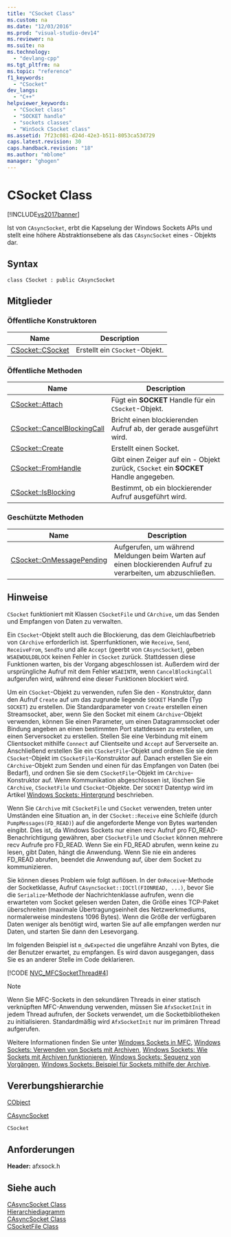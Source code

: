 ```yaml
---
title: "CSocket Class"
ms.custom: na
ms.date: "12/03/2016"
ms.prod: "visual-studio-dev14"
ms.reviewer: na
ms.suite: na
ms.technology: 
  - "devlang-cpp"
ms.tgt_pltfrm: na
ms.topic: "reference"
f1_keywords: 
  - "CSocket"
dev_langs: 
  - "C++"
helpviewer_keywords: 
  - "CSocket class"
  - "SOCKET handle"
  - "sockets classes"
  - "WinSock CSocket class"
ms.assetid: 7f23c081-d24d-42e3-b511-8053ca53d729
caps.latest.revision: 30
caps.handback.revision: "18"
ms.author: "mblome"
manager: "ghogen"
---
```

# CSocket Class
[!INCLUDE[vs2017banner](../../assembler/inline/includes/vs2017banner.md)]

Ist von `CAsyncSocket`, erbt die Kapselung der Windows Sockets APIs und stellt eine höhere Abstraktionsebene als das `CAsyncSocket` eines \- Objekts dar.  
  
## Syntax  
  
```  
class CSocket : public CAsyncSocket  
```  
  
## Mitglieder  
  
### Öffentliche Konstruktoren  
  
|Name|Description|  
|----------|-----------------|  
|[CSocket::CSocket](../Topic/CSocket::CSocket.md)|Erstellt ein `CSocket`\-Objekt.|  
  
### Öffentliche Methoden  
  
|Name|Description|  
|----------|-----------------|  
|[CSocket::Attach](../Topic/CSocket::Attach.md)|Fügt ein **SOCKET** Handle für ein `CSocket`\-Objekt.|  
|[CSocket::CancelBlockingCall](../Topic/CSocket::CancelBlockingCall.md)|Bricht einen blockierenden Aufruf ab, der gerade ausgeführt wird.|  
|[CSocket::Create](../Topic/CSocket::Create.md)|Erstellt einen Socket.|  
|[CSocket::FromHandle](../Topic/CSocket::FromHandle.md)|Gibt einen Zeiger auf ein \- Objekt zurück, `CSocket` ein **SOCKET** Handle angegeben.|  
|[CSocket::IsBlocking](../Topic/CSocket::IsBlocking.md)|Bestimmt, ob ein blockierender Aufruf ausgeführt wird.|  
  
### Geschützte Methoden  
  
|Name|Description|  
|----------|-----------------|  
|[CSocket::OnMessagePending](../Topic/CSocket::OnMessagePending.md)|Aufgerufen, um während Meldungen beim Warten auf einen blockierenden Aufruf zu verarbeiten, um abzuschließen.|  
  
## Hinweise  
 `CSocket` funktioniert mit Klassen `CSocketFile` und `CArchive`, um das Senden und Empfangen von Daten zu verwalten.  
  
 Ein `CSocket`\-Objekt stellt auch die Blockierung, das dem Gleichlaufbetrieb von `CArchive` erforderlich ist.  Sperrfunktionen, wie `Receive`, `Send`, `ReceiveFrom`, `SendTo` und alle `Accept` \(geerbt von `CAsyncSocket`\), geben `WSAEWOULDBLOCK` keinen Fehler in `CSocket` zurück.  Stattdessen diese Funktionen warten, bis der Vorgang abgeschlossen ist.  Außerdem wird der ursprüngliche Aufruf mit dem Fehler `WSAEINTR`, wenn `CancelBlockingCall` aufgerufen wird, während eine dieser Funktionen blockiert wird.  
  
 Um ein `CSocket`\-Objekt zu verwenden, rufen Sie den \- Konstruktor, dann den Aufruf `Create` auf um das zugrunde liegende `SOCKET` Handle \(Typ `SOCKET`\) zu erstellen.  Die Standardparameter von `Create` erstellen einen Streamsocket, aber, wenn Sie den Socket mit einem `CArchive`\-Objekt verwenden, können Sie einen Parameter, um einen Datagrammsocket oder Bindung angeben an einen bestimmten Port stattdessen zu erstellen, um einen Serversocket zu erstellen.  Stellen Sie eine Verbindung mit einem Clientsocket mithilfe `Connect` auf Clientseite und `Accept` auf Serverseite an.  Anschließend erstellen Sie ein `CSocketFile`\-Objekt und ordnen Sie sie dem `CSocket`\-Objekt im `CSocketFile`\-Konstruktor auf.  Danach erstellen Sie ein `CArchive`\-Objekt zum Senden und einen für das Empfangen von Daten \(bei Bedarf\), und ordnen Sie sie dem `CSocketFile`\-Objekt im `CArchive`\-Konstruktor auf.  Wenn Kommunikation abgeschlossen ist, löschen Sie `CArchive`, `CSocketFile` und `CSocket`\-Objekte.  Der `SOCKET` Datentyp wird im Artikel [Windows Sockets: Hintergrund](../../mfc/windows-sockets-background.md) beschrieben.  
  
 Wenn Sie `CArchive` mit `CSocketFile` und `CSocket` verwenden, treten unter Umständen eine Situation an, in der `CSocket::Receive` eine Schleife \(durch `PumpMessages(FD_READ)`\) auf die angeforderte Menge von Bytes wartenden eingibt.  Dies ist, da Windows Sockets nur einen recv Aufruf pro FD\_READ\-Benachrichtigung gewähren, aber `CSocketFile` und `CSocket` können mehrere recv Aufrufe pro FD\_READ.  Wenn Sie ein FD\_READ abrufen, wenn keine zu lesen, gibt Daten, hängt die Anwendung.  Wenn Sie nie ein anderes FD\_READ abrufen, beendet die Anwendung auf, über dem Socket zu kommunizieren.  
  
 Sie können dieses Problem wie folgt auflösen.  In der `OnReceive`\-Methode der Socketklasse, Aufruf `CAsyncSocket::IOCtl(FIONREAD, ...)`, bevor Sie die `Serialize`\-Methode der Nachrichtenklasse aufrufen, wenn die erwarteten vom Socket gelesen werden Daten, die Größe eines TCP\-Paket überschreiten \(maximale Übertragungseinheit des Netzwerkmediums, normalerweise mindestens 1096 Bytes\).  Wenn die Größe der verfügbaren Daten weniger als benötigt wird, warten Sie auf alle empfangen werden nur Daten, und starten Sie dann den Lesevorgang.  
  
 Im folgenden Beispiel ist `m_dwExpected` die ungefähre Anzahl von Bytes, die der Benutzer erwartet, zu empfangen.  Es wird davon ausgegangen, dass Sie es an anderer Stelle im Code deklarieren.  
  
 [!CODE [NVC_MFCSocketThread#4](../CodeSnippet/VS_Snippets_Cpp/NVC_MFCSocketThread#4)]  
  
> [!NOTE]
>  Wenn Sie MFC\-Sockets in den sekundären Threads in einer statisch verknüpften MFC\-Anwendung verwenden, müssen Sie `AfxSocketInit` in jedem Thread aufrufen, der Sockets verwendet, um die Socketbibliotheken zu initialisieren.  Standardmäßig wird `AfxSocketInit` nur im primären Thread aufgerufen.  
  
 Weitere Informationen finden Sie unter [Windows Sockets in MFC](../../mfc/windows-sockets-in-mfc.md), [Windows Sockets: Verwenden von Sockets mit Archiven](../../mfc/windows-sockets-using-sockets-with-archives.md), [Windows Sockets: Wie Sockets mit Archiven funktionieren](../../mfc/windows-sockets-how-sockets-with-archives-work.md), [Windows Sockets: Sequenz von Vorgängen](../../mfc/windows-sockets-sequence-of-operations.md), [Windows Sockets: Beispiel für Sockets mithilfe der Archive](../../mfc/windows-sockets-example-of-sockets-using-archives.md).  
  
## Vererbungshierarchie  
 [CObject](../../mfc/reference/cobject-class.md)  
  
 [CAsyncSocket](../../mfc/reference/casyncsocket-class.md)  
  
 `CSocket`  
  
## Anforderungen  
 **Header:** afxsock.h  
  
## Siehe auch  
 [CAsyncSocket Class](../../mfc/reference/casyncsocket-class.md)   
 [Hierarchiediagramm](../../mfc/hierarchy-chart.md)   
 [CAsyncSocket Class](../../mfc/reference/casyncsocket-class.md)   
 [CSocketFile Class](../../mfc/reference/csocketfile-class.md)